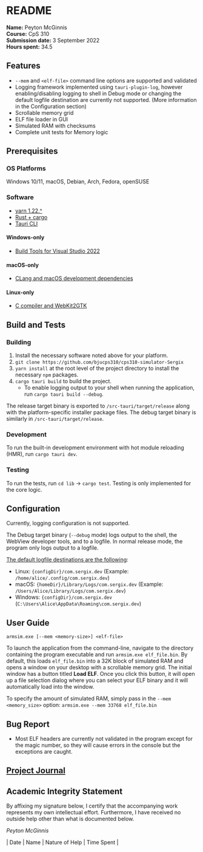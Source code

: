 # README

**Name:** Peyton McGinnis  
**Course:** CpS 310  
**Submission date:** 3 September 2022  
**Hours spent:** 34.5  

## Features

- `--mem` and `<elf-file>` command line options are supported and validated
- Logging framework implemented using `tauri-plugin-log`, however enabling/disabling logging to shell in Debug mode or changing the default logfile destination are currently not supported. (More information in the Configuration section)
- Scrollable memory grid
- ELF file loader in GUI
- Simulated RAM with checksums
- Complete unit tests for Memory logic

## Prerequisites

### OS Platforms

Windows 10/11, macOS, Debian, Arch, Fedora, openSUSE

### Software

- [yarn 1.22.^](https://classic.yarnpkg.com/en/docs/install)
- [Rust + cargo](https://www.rust-lang.org/)
- [Tauri CLI](https://tauri.app/v1/guides/getting-started/setup/html-css-js#create-the-rust-project)

#### Windows-only
- [Build Tools for Visual Studio 2022](https://visualstudio.microsoft.com/visual-cpp-build-tools/)

#### macOS-only

- [CLang and macOS development dependencies](https://tauri.app/v1/guides/getting-started/prerequisites#1-clang-and-macos-development-dependencies)

#### Linux-only

- [C compiler and WebKit2GTK](https://tauri.app/v1/guides/getting-started/prerequisites#1-system-dependencies)

## Build and Tests

### Building

1. Install the necessary software noted above for your platform.
2. `git clone https://github.com/bjucps310/cps310-simulator-Sergix`
3. `yarn install` at the root level of the project directory to install the necessary `npm` packages.
4. `cargo tauri build` to build the project.
    - To enable logging output to your shell when running the application, run `cargo tauri build --debug`.

The release target binary is exported to `/src-tauri/target/release` along with the platform-specific installer package files. The debug target binary is similarly in `/src-tauri/target/release`.

### Development

To run the built-in development environment with hot module reloading (HMR), run `cargo tauri dev`.

### Testing

To run the tests, run `cd lib` -> `cargo test`. Testing is only implemented for the core logic.

## Configuration

Currently, logging configuration is not supported.

The Debug target binary (`--debug` mode) logs output to the shell, the WebView developer tools, and to a logfile. In normal release mode, the program only logs output to a logfile.

[The default logfile destinations are the following](https://github.com/tauri-apps/tauri-plugin-log/blob/dev/src/lib.rs#L100):
- Linux: `{configDir}/com.sergix.dev` (Example: `/home/alice/.config/com.sergix.dev`)
- macOS: `{homeDir}/Library/Logs/com.sergix.dev` (Example: `/Users/Alice/Library/Logs/com.sergix.dev`)
- Windows: `{configDir}/com.sergix.dev` (`C:\Users\Alice\AppData\Roaming\com.sergix.dev`)

## User Guide

`armsim.exe [--mem <memory-size>] <elf-file>`

To launch the application from the command-line, navigate to the directory containing the program executable and run `armsim.exe elf_file.bin`. By default, this loads `elf_file.bin` into a 32K block of simulated RAM and opens a window on your desktop with a scrollable memory grid. The initial window has a button titled **Load ELF**. Once you click this button, it will open up a file selection dialog where you can select your ELF binary and it will automatically load into the window.

To specify the amount of simulated RAM, simply pass in the `--mem <memory_size>` option: `armsim.exe --mem 33768 elf_file.bin`


## Bug Report

- Most ELF headers are currently not validated in the program except for the magic number, so they will cause errors in the console but the exceptions are caught.

## [Project Journal](CHANGELOG.md)

## Academic Integrity Statement

By affixing my signature below, I certify that the accompanying work represents my own intellectual effort. Furthermore, I have received no outside help other than what is documented below.

*Peyton McGinnis*

| Date | Name | Nature of Help | Time Spent | 